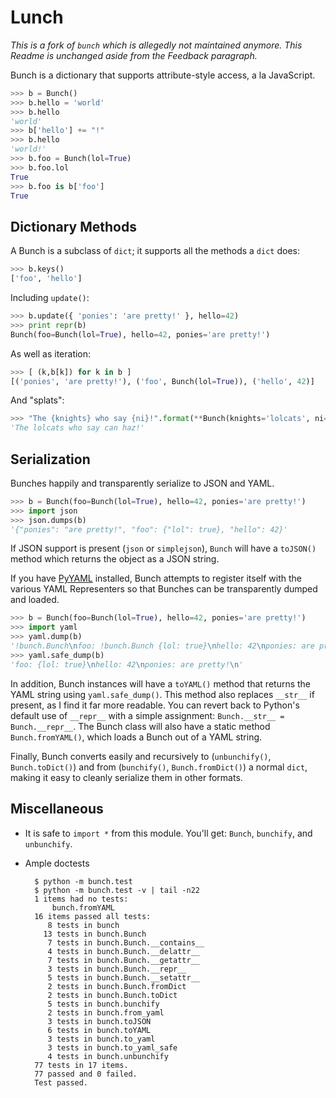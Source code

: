 Lunch
=====

*This is a fork of `bunch` which is allegedly not maintained anymore. This Readme is unchanged aside from the Feedback paragraph.*

Bunch is a dictionary that supports attribute-style access, a la JavaScript.

````py
>>> b = Bunch()
>>> b.hello = 'world'
>>> b.hello
'world'
>>> b['hello'] += "!"
>>> b.hello
'world!'
>>> b.foo = Bunch(lol=True)
>>> b.foo.lol
True
>>> b.foo is b['foo']
True
````


Dictionary Methods
------------------

A Bunch is a subclass of ``dict``; it supports all the methods a ``dict`` does:

````py
>>> b.keys()
['foo', 'hello']
````

Including ``update()``:

````py
>>> b.update({ 'ponies': 'are pretty!' }, hello=42)
>>> print repr(b)
Bunch(foo=Bunch(lol=True), hello=42, ponies='are pretty!')
````

As well as iteration:

````py
>>> [ (k,b[k]) for k in b ]
[('ponies', 'are pretty!'), ('foo', Bunch(lol=True)), ('hello', 42)]
````

And "splats":

````py
>>> "The {knights} who say {ni}!".format(**Bunch(knights='lolcats', ni='can haz'))
'The lolcats who say can haz!'
````


Serialization
-------------

Bunches happily and transparently serialize to JSON and YAML.

````py
>>> b = Bunch(foo=Bunch(lol=True), hello=42, ponies='are pretty!')
>>> import json
>>> json.dumps(b)
'{"ponies": "are pretty!", "foo": {"lol": true}, "hello": 42}'
````

If JSON support is present (``json`` or ``simplejson``), ``Bunch`` will have a ``toJSON()`` method which returns the object as a JSON string.

If you have [PyYAML](http://pyyaml.org/wiki/PyYAML) installed, Bunch attempts to register itself with the various YAML Representers so that Bunches can be transparently dumped and loaded.

````py
>>> b = Bunch(foo=Bunch(lol=True), hello=42, ponies='are pretty!')
>>> import yaml
>>> yaml.dump(b)
'!bunch.Bunch\nfoo: !bunch.Bunch {lol: true}\nhello: 42\nponies: are pretty!\n'
>>> yaml.safe_dump(b)
'foo: {lol: true}\nhello: 42\nponies: are pretty!\n'
````

In addition, Bunch instances will have a ``toYAML()`` method that returns the YAML string using ``yaml.safe_dump()``. This method also replaces ``__str__`` if present, as I find it far more readable. You can revert back to Python's default use of ``__repr__`` with a simple assignment: ``Bunch.__str__ = Bunch.__repr__``. The Bunch class will also have a static method ``Bunch.fromYAML()``, which loads a Bunch out of a YAML string.

Finally, Bunch converts easily and recursively to (``unbunchify()``, ``Bunch.toDict()``) and from (``bunchify()``, ``Bunch.fromDict()``) a normal ``dict``, making it easy to cleanly serialize them in other formats.


Miscellaneous
-------------

* It is safe to ``import *`` from this module. You'll get: ``Bunch``, ``bunchify``, and ``unbunchify``.
* Ample doctests

        $ python -m bunch.test
        $ python -m bunch.test -v | tail -n22
        1 items had no tests:
            bunch.fromYAML
        16 items passed all tests:
           8 tests in bunch
          13 tests in bunch.Bunch
           7 tests in bunch.Bunch.__contains__
           4 tests in bunch.Bunch.__delattr__
           7 tests in bunch.Bunch.__getattr__
           3 tests in bunch.Bunch.__repr__
           5 tests in bunch.Bunch.__setattr__
           2 tests in bunch.Bunch.fromDict
           2 tests in bunch.Bunch.toDict
           5 tests in bunch.bunchify
           2 tests in bunch.from_yaml
           3 tests in bunch.toJSON
           6 tests in bunch.toYAML
           3 tests in bunch.to_yaml
           3 tests in bunch.to_yaml_safe
           4 tests in bunch.unbunchify
        77 tests in 17 items.
        77 passed and 0 failed.
        Test passed.
